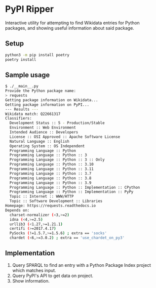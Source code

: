 # PyPI Ripper

Interactive utility for attempting to find Wikidata entries for Python packages, and showing useful information about said package.

## Setup

```sh
python3 -m pip install poetry
poetry install
```

## Sample usage

```sh
$ ./__main__.py
Provide the Python package name: 
> requests
Getting package information on Wikidata...
Getting package information on PyPI...
--- Results ---
Wikidata match: Q22661317
Classifiers: 
  Development Status :: 5 - Production/Stable
  Environment :: Web Environment
  Intended Audience :: Developers
  License :: OSI Approved :: Apache Software License
  Natural Language :: English
  Operating System :: OS Independent
  Programming Language :: Python
  Programming Language :: Python :: 3
  Programming Language :: Python :: 3 :: Only
  Programming Language :: Python :: 3.10
  Programming Language :: Python :: 3.11
  Programming Language :: Python :: 3.7
  Programming Language :: Python :: 3.8
  Programming Language :: Python :: 3.9
  Programming Language :: Python :: Implementation :: CPython
  Programming Language :: Python :: Implementation :: PyPy
  Topic :: Internet :: WWW/HTTP
  Topic :: Software Development :: Libraries
Homepage: https://requests.readthedocs.io
Depends on: 
  charset-normalizer (<3,>=2)
  idna (<4,>=2.5)
  urllib3 (<1.27,>=1.21.1)
  certifi (>=2017.4.17)
  PySocks (!=1.5.7,>=1.5.6) ; extra == 'socks'
  chardet (<6,>=3.0.2) ; extra == 'use_chardet_on_py3'
```

## Implementation

1. Query SPARQL to find an entry with a Python Package Index project which matches input.
2. Query PyPI's API to get data on project.
3. Show information.
